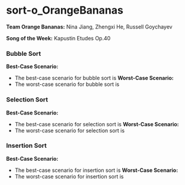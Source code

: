 # sort-o_OrangeBananas
**Team Orange Bananas:** Nina Jiang, Zhengxi He, Russell Goychayev

**Song of the Week:** Kapustin Etudes Op.40


### Bubble Sort
**Best-Case Scenario:**
* The best-case scenario for bubble sort is
**Worst-Case Scenario:**
* The worst-case scenario for bubble sort is

### Selection Sort
**Best-Case Scenario:**
* The best-case scenario for selection sort is
**Worst-Case Scenario:**
* The worst-case scenario for selection sort is

### Insertion Sort
**Best-Case Scenario:**
* The best-case scenario for insertion sort is
**Worst-Case Scenario:**
* The worst-case scenario for insertion sort is
